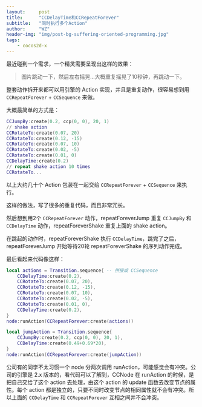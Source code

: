```yaml
---
layout:     post
title:      "CCDelayTime和CCRepeatForever"
subtitle:   "同时执行多个Action"
author:     "WZ"
header-img: "img/post-bg-suffering-oriented-programming.jpg"
tags:
    - cocos2d-x
---
```


最近碰到一个需求，一个精灵需要呈现出这样的效果：
> 图片跳动一下，然后左右摇晃...大概重复摇晃了10秒钟，再跳动一下。

整套动作拆开来都可以用引擎的 Action 实现，并且是重复动作，很容易想到用 `CCRepeatForever` + `CCSequence` 来做。

大概最简单的方式是：

```lua
CCJumpBy:create(0.2, ccp(0, 0), 20, 1)
// shake action
CCRotateTo:create(0.07, 20)
CCRotateTo:create(0.12, -15)
CCRotateTo:create(0.07, 10)
CCRotateTo:create(0.02, -5)
CCRotateTo:create(0.01, 0)
CCDelayTime:create(0.2)
// repeat shake action 10 times
CCRotateTo...
```
以上大约几十个 Action 包装在一起交给 `CCRepeatForever` + `CCSequence` 来执行。

这样的做法，写了很多的重复代码，而且非常冗长。

然后想到用2个 `CCRepeatForever` 动作，repeatForeverJump 重复 `CCJumpBy` 和 `CCDelayTime` 动作，repeatForeverShake 重复上面的 shake action。

在跳起的动作时，repeatForeverShake 执行 `CCDelayTime`，跳完了之后，repeatForeverJump 开始等待20轮 repeatForeverShake 的序列动作完成。

最后看起来代码像这样：

```lua
local actions = Transition.sequence{ -- 拼接成 CCSequence
	CCDelayTime:create(0.2),
	CCRotateTo:create(0.07, 20),
	CCRotateTo:create(0.12, -15),
	CCRotateTo:create(0.07, 10),
	CCRotateTo:create(0.02, -5),
	CCRotateTo:create(0.01, 0),
	CCDelayTime:create(0.2),
}
node:runAction(CCRepeatForever:create(actions))

local jumpAction = Transition.sequence{
	CCJumpBy:create(0.2, ccp(0, 0), 20, 1),
	CCDelayTime:create(0.49+0.69*20),
}
node:runAction(CCRepeatForever:create(jumpAction))
```

公司有的同学不太习惯一个 node 分两次调用 runAction，可能感觉会有冲突。公司的引擎是 2.x 版本的，看代码可以了解到，CCNode 在 runAction 的时候，是把自己交给了这个 action 去处理，由这个 action 的 update 函数去改变节点的属性。每个 action 都是独立的，只要不同时改变节点的相同属性就不会有冲突。所以上面的 `CCDelayTime` 和 `CCRepeatForever` 互相之间并不会冲突。